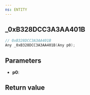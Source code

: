 ```yaml
---
ns: ENTITY
---
```

## _0xB328DCC3A3AA401B

```c
// 0xB328DCC3A3AA401B
Any _0xB328DCC3A3AA401B(Any p0);
```


## Parameters
* **p0**: 

## Return value

